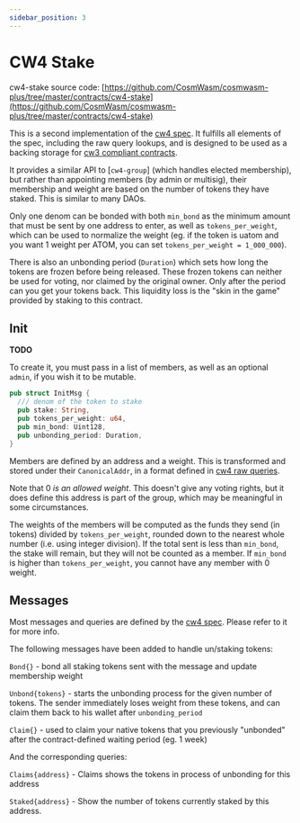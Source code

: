 ```yaml
---
sidebar_position: 3
---
```


# CW4 Stake

cw4-stake source
code: [https://github.com/CosmWasm/cosmwasm-plus/tree/master/contracts/cw4-stake](https://github.com/CosmWasm/cosmwasm-plus/tree/master/contracts/cw4-stake)

This is a second implementation of the [cw4 spec](spec.md). It fulfills all elements of the spec, including the raw
query lookups, and is designed to be used as a backing storage for
[cw3 compliant contracts](../cw3/spec.md).

It provides a similar API to [`cw4-group`] (which handles elected membership), but rather than appointing members (by
admin or multisig), their membership and weight are based on the number of tokens they have staked. This is similar to
many DAOs.

Only one denom can be bonded with both `min_bond` as the minimum amount that must be sent by one address to enter, as
well as `tokens_per_weight`, which can be used to normalize the weight (eg. if the token is uatom and you want 1 weight
per ATOM, you can set `tokens_per_weight = 1_000_000`).

There is also an unbonding period (`Duration`) which sets how long the tokens are frozen before being released. These
frozen tokens can neither be used for voting, nor claimed by the original owner. Only after the period can you get your
tokens back. This liquidity loss is the "skin in the game"
provided by staking to this contract.

## Init

**TODO**

To create it, you must pass in a list of members, as well as an optional
`admin`, if you wish it to be mutable.

```rust
pub struct InitMsg {
  /// denom of the token to stake
  pub stake: String,
  pub tokens_per_weight: u64,
  pub min_bond: Uint128,
  pub unbonding_period: Duration,
}
```

Members are defined by an address and a weight. This is transformed and stored under their `CanonicalAddr`, in a format
defined in
[cw4 raw queries](spec.md#raw).

Note that 0 *is an allowed weight*. This doesn't give any voting rights, but it does define this address is part of the
group, which may be meaningful in some circumstances.

The weights of the members will be computed as the funds they send
(in tokens) divided by `tokens_per_weight`, rounded down to the nearest whole number (i.e. using integer division). If
the total sent is less than
`min_bond`, the stake will remain, but they will not be counted as a member. If `min_bond` is higher
than `tokens_per_weight`, you cannot have any member with 0 weight.

## Messages

Most messages and queries are defined by the
[cw4 spec](spec.md). Please refer to it for more info.

The following messages have been added to handle un/staking tokens:

`Bond{}` - bond all staking tokens sent with the message and update membership weight

`Unbond{tokens}` - starts the unbonding process for the given number of tokens. The sender immediately loses weight from
these tokens, and can claim them back to his wallet after `unbonding_period`

`Claim{}` - used to claim your native tokens that you previously "unbonded"
after the contract-defined waiting period (eg. 1 week)

And the corresponding queries:

`Claims{address}` - Claims shows the tokens in process of unbonding for this address

`Staked{address}` - Show the number of tokens currently staked by this address.
